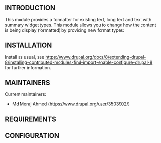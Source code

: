 INTRODUCTION
------------
 
This module provides a formatter for existing text, long text and text with summary widget types. 
This module allows you to change how the content is being display (formatted) by providing new format types:


INSTALLATION
------------

Install as usual, see
https://www.drupal.org/docs/8/extending-drupal-8/installing-contributed-modules-find-import-enable-configure-drupal-8 
for further information.


MAINTAINERS
-----------

Current maintainers:

 * Md Meraj Ahmed (https://www.drupal.org/user/3503902/)
 
REQUIREMENTS
------------


CONFIGURATION
------------- 
 